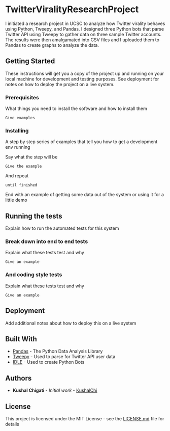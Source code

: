 # TwitterViralityResearchProject

I initiated a research project in UCSC to analyze how Twitter virality behaves using Python, Tweepy, and Pandas.
I designed three Python bots that parse Twitter API using Tweepy to gather data on three sample Twitter accounts.
The results were then amalgamated into CSV files and I uploaded them to Pandas to create graphs to analyze the data.


## Getting Started

These instructions will get you a copy of the project up and running on your local machine for development and testing purposes. See deployment for notes on how to deploy the project on a live system.

### Prerequisites

What things you need to install the software and how to install them

```
Give examples
```

### Installing

A step by step series of examples that tell you how to get a development env running

Say what the step will be

```
Give the example
```

And repeat

```
until finished
```

End with an example of getting some data out of the system or using it for a little demo

## Running the tests

Explain how to run the automated tests for this system

### Break down into end to end tests

Explain what these tests test and why

```
Give an example
```

### And coding style tests

Explain what these tests test and why

```
Give an example
```

## Deployment

Add additional notes about how to deploy this on a live system

## Built With

* [Pandas](https://pypi.org/project/pandas/) - The Python Data Analysis Library 
* [Tweepy](https://www.tweepy.org/) - Used to parse for Twitter API user data
* [IDLE](https://docs.python.org/3/library/idle.html) - Used to create Python Bots

## Authors

* **Kushal Chigati** - *Initial work* - [KushalChi](https://github.com/KushalChi)

## License

This project is licensed under the MIT License - see the [LICENSE.md](LICENSE.md) file for details
